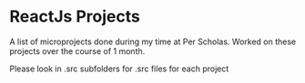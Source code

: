 # ReactJs Projects

A list of microprojects done during my time at Per Scholas. Worked on these projects over the course of 1 month.

Please look in .src subfolders for .src files for each project
